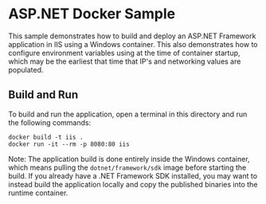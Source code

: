 # ASP.NET Docker Sample
This sample demonstrates how to build and deploy an ASP.NET Framework application in IIS using a Windows container. This also demonstrates how to configure environment variables using at the time of container startup, which may be the earliest that time that IP's and networking values are populated.

## Build and Run
To build and run the application, open a terminal in this directory and run the following commands:

```console
docker build -t iis .
docker run -it --rm -p 8080:80 iis
```

Note: The application build is done entirely inside the Windows container, which means pulling the `dotnet/framework/sdk` image before starting the build. If you already have a .NET Framework SDK installed, you may want to instead build the application locally and copy the published binaries into the runtime container.